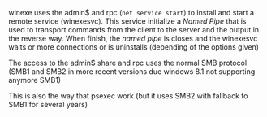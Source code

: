 winexe uses the admin$ and rpc (`net service start`) to install and start a remote service (winexesvc). This service initialize a _Named Pipe_ that is used to transport commands from the client to the server and the output in the reverse way. When finish, the _named pipe_ is closes and the winexesvc waits or more connections or is uninstalls (depending of the options given)

The access to the admin$ share and rpc uses the normal SMB protocol (SMB1 and SMB2 in more recent versions due windows 8.1 not supporting anymore SMB1)

This is also the way that psexec work (but it uses SMB2 with fallback to SMB1 for several years)
